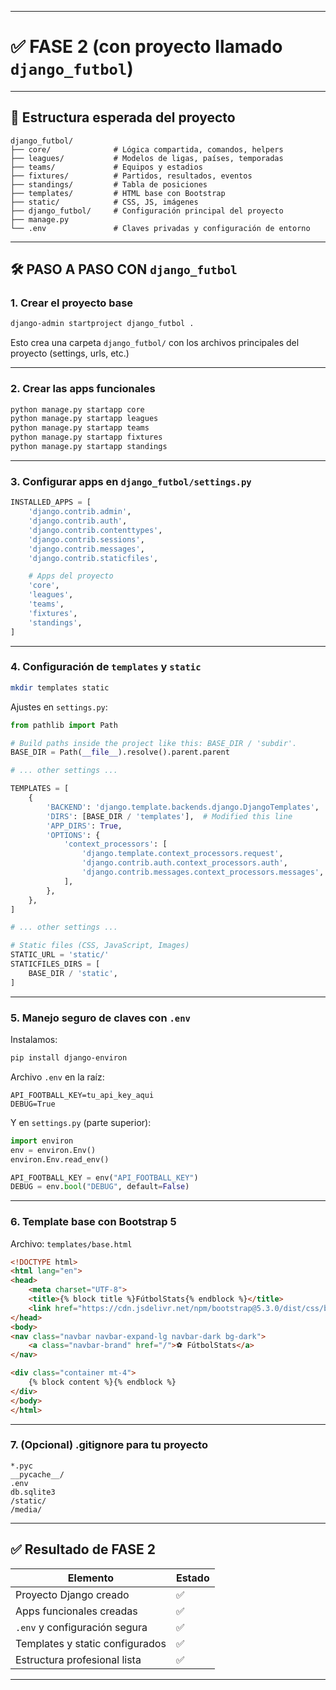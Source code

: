 
---

# ✅ FASE 2 (con proyecto llamado `django_futbol`)

---

## 🎯 Estructura esperada del proyecto

```
django_futbol/
├── core/              # Lógica compartida, comandos, helpers
├── leagues/           # Modelos de ligas, países, temporadas
├── teams/             # Equipos y estadios
├── fixtures/          # Partidos, resultados, eventos
├── standings/         # Tabla de posiciones
├── templates/         # HTML base con Bootstrap
├── static/            # CSS, JS, imágenes
├── django_futbol/     # Configuración principal del proyecto
├── manage.py
└── .env               # Claves privadas y configuración de entorno
```

---

## 🛠️ PASO A PASO CON `django_futbol`

### 1. Crear el proyecto base

```bash
django-admin startproject django_futbol .
```

Esto crea una carpeta `django_futbol/` con los archivos principales del proyecto (settings, urls, etc.)

---

### 2. Crear las apps funcionales

```bash
python manage.py startapp core
python manage.py startapp leagues
python manage.py startapp teams
python manage.py startapp fixtures
python manage.py startapp standings
```

---

### 3. Configurar apps en `django_futbol/settings.py`

```python
INSTALLED_APPS = [
    'django.contrib.admin',
    'django.contrib.auth',
    'django.contrib.contenttypes',
    'django.contrib.sessions',
    'django.contrib.messages',
    'django.contrib.staticfiles',

    # Apps del proyecto
    'core',
    'leagues',
    'teams',
    'fixtures',
    'standings',
]
```

---

### 4. Configuración de `templates` y `static`

```bash
mkdir templates static
```

Ajustes en `settings.py`:

```python
from pathlib import Path

# Build paths inside the project like this: BASE_DIR / 'subdir'.
BASE_DIR = Path(__file__).resolve().parent.parent

# ... other settings ...

TEMPLATES = [
    {
        'BACKEND': 'django.template.backends.django.DjangoTemplates',
        'DIRS': [BASE_DIR / 'templates'],  # Modified this line
        'APP_DIRS': True,
        'OPTIONS': {
            'context_processors': [
                'django.template.context_processors.request',
                'django.contrib.auth.context_processors.auth',
                'django.contrib.messages.context_processors.messages',
            ],
        },
    },
]

# ... other settings ...

# Static files (CSS, JavaScript, Images)
STATIC_URL = 'static/'
STATICFILES_DIRS = [
    BASE_DIR / 'static',
]
```

---

### 5. Manejo seguro de claves con `.env`

Instalamos:

```bash
pip install django-environ
```

Archivo `.env` en la raíz:

```
API_FOOTBALL_KEY=tu_api_key_aqui
DEBUG=True
```

Y en `settings.py` (parte superior):

```python
import environ
env = environ.Env()
environ.Env.read_env()

API_FOOTBALL_KEY = env("API_FOOTBALL_KEY")
DEBUG = env.bool("DEBUG", default=False)
```

---

### 6. Template base con Bootstrap 5

Archivo: `templates/base.html`

```html
<!DOCTYPE html>
<html lang="en">
<head>
    <meta charset="UTF-8">
    <title>{% block title %}FútbolStats{% endblock %}</title>
    <link href="https://cdn.jsdelivr.net/npm/bootstrap@5.3.0/dist/css/bootstrap.min.css" rel="stylesheet">
</head>
<body>
<nav class="navbar navbar-expand-lg navbar-dark bg-dark">
    <a class="navbar-brand" href="/">⚽ FútbolStats</a>
</nav>

<div class="container mt-4">
    {% block content %}{% endblock %}
</div>
</body>
</html>
```

---

### 7. (Opcional) .gitignore para tu proyecto

```
*.pyc
__pycache__/
.env
db.sqlite3
/static/
/media/
```

---

## ✅ Resultado de FASE 2

| Elemento                           | Estado |
|------------------------------------|--------|
| Proyecto Django creado             | ✅     |
| Apps funcionales creadas           | ✅     |
| `.env` y configuración segura      | ✅     |
| Templates y static configurados    | ✅     |
| Estructura profesional lista       | ✅     |

---
